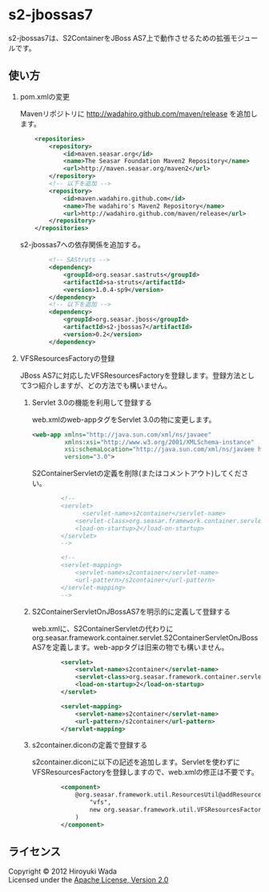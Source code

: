 s2-jbossas7
===========

s2-jbossas7は、S2ContainerをJBoss AS7上で動作させるための拡張モジュールです。

使い方
-----------
1. pom.xmlの変更

    Mavenリポジトリに http://wadahiro.github.com/maven/release を追加します。
    ```xml
        <repositories>
            <repository>
                <id>maven.seasar.org</id>
                <name>The Seasar Foundation Maven2 Repository</name>
                <url>http://maven.seasar.org/maven2</url>
            </repository>
            <!-- 以下を追加 -->
            <repository>
                <id>maven.wadahiro.github.com</id>
                <name>The wadahiro's Maven2 Repository</name>
                <url>http://wadahiro.github.com/maven/release</url>
            </repository>
        </repositories>
    ```
    s2-jbossas7への依存関係を追加する。
    ```xml
            <!-- SAStruts -->
            <dependency>
                <groupId>org.seasar.sastruts</groupId>
                <artifactId>sa-struts</artifactId>
                <version>1.0.4-sp9</version>
            </dependency>
            <!-- 以下を追加 -->
            <dependency>
                <groupId>org.seasar.jboss</groupId>
                <artifactId>s2-jbossas7</artifactId>
                <version>0.2</version>
            </dependency>
    ```

2. VFSResourcesFactoryの登録

    JBoss AS7に対応したVFSResourcesFactoryを登録します。登録方法として3つ紹介しますが、どの方法でも構いません。

    1. Servlet 3.0の機能を利用して登録する

        web.xmlのweb-appタグをServlet 3.0の物に変更します。
        ```xml
        <web-app xmlns="http://java.sun.com/xml/ns/javaee"
                 xmlns:xsi="http://www.w3.org/2001/XMLSchema-instance"
                 xsi:schemaLocation="http://java.sun.com/xml/ns/javaee http://java.sun.com/xml/ns/javaee/web-app_3_0.xsd"
                 version="3.0"> 
        ```
        S2ContainerServletの定義を削除(またはコメントアウト)してください。
        ```xml
                <!-- 
                <servlet>
                      <servlet-name>s2container</servlet-name>
                    <servlet-class>org.seasar.framework.container.servlet.S2ContainerServlet</servlet-class>
                    <load-on-startup>2</load-on-startup>
                </servlet>
                -->
        
                <!--
                <servlet-mapping>
                    <servlet-name>s2container</servlet-name>
                    <url-pattern>/s2container</url-pattern>
                </servlet-mapping>
                -->
        ```
    2. S2ContainerServletOnJBossAS7を明示的に定義して登録する

        web.xmlに、S2ContainerServletの代わりにorg.seasar.framework.container.servlet.S2ContainerServletOnJBossAS7を定義します。web-appタグは旧来の物でも構いません。
        ```xml
                <servlet>
                    <servlet-name>s2container</servlet-name>
                    <servlet-class>org.seasar.framework.container.servlet.S2ContainerServletOnJBossAS7</servlet-class>
                    <load-on-startup>2</load-on-startup>
                </servlet>
        
                <servlet-mapping>
                    <servlet-name>s2container</servlet-name>
                    <url-pattern>/s2container</url-pattern>
                </servlet-mapping>
        ```
    3. s2container.diconの定義で登録する

        s2container.diconに以下の記述を追加します。Servletを使わずにVFSResourcesFactoryを登録しますので、web.xmlの修正は不要です。
        ```xml
                <component>
                    @org.seasar.framework.util.ResourcesUtil@addResourcesFactory(
                        "vfs", 
                        new org.seasar.framework.util.VFSResourcesFactory()
                    )
                </component>
        ```

ライセンス
-----------
Copyright &copy; 2012 Hiroyuki Wada  
Licensed under the [Apache License, Version 2.0][Apache]
 
[Apache]: http://www.apache.org/licenses/LICENSE-2.0



